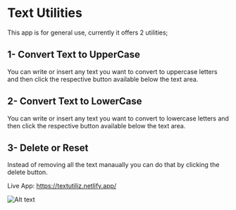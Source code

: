 # Text Utilities

This app is for general use, currently it offers 2 utilities;

## 1- Convert Text to UpperCase
You can write or insert any text you want to convert to uppercase letters and then click the respective button available below the text area.
## 2- Convert Text to LowerCase
You can write or insert any text you want to convert to lowercase letters and then click the respective button available below the text area.
## 3- Delete or Reset
Instead of removing all the text manaually you can do that by clicking the delete button.

Live App:
https://textutiliz.netlify.app/

![Alt text](https://github.com/wal33dahmad/textutiliz/blob/main/src/textutiliz.png)

